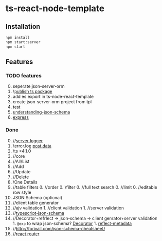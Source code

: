 # ts-react-node-template

## Installation

```bash
npm install
npm start:server
npm start
```

## Features

### TODO features
0. seperate json-server-orm
  0. \\[publish ts package](https://www.typescriptlang.org/docs/handbook/declaration-files/publishing.html)
  0. add es export in ts-node-react-template
  0. create json-server-orm project from tpl
  0. test
0. [understanding-json-schema](https://json-schema.org/understanding-json-schema/index.html)
0. [express](http://expressjs.com/en/4x/api.html#res)

### Done

0. //[server logger](http://expressjs.com/en/resources/middleware/morgan.html)
  1. \\error.log [post data](https://www.npmjs.com/package/morgan-body)
0. \\ts <4.1.0
1. //core
  1. //All/List 
  2. //Add
  3. //Update
  4. //Delete
  5. \\One Details
  0. //table filters
    0. //order
    0. \\filter
    0. //full text search
    0. //limit
    0. //editable row style
0. JSON Schema (optional)
  1. //client table generator
  1. //ajv validation
    1. //client validation
    1. //server validation
  1. //[typescript-json-schema](https://github.com/YousefED/typescript-json-schema)
  1. //Decorator+refrlect -> json-schema -> client genrator+server validation
    1. `@exp` to wrap json-schema? [Decorator](https://www.typescriptlang.org/docs/handbook/decorators.html) 
    1. [reflect-metadata](https://blog.wotw.pro/typescript-decorators-reflection/)
  1. //http://forivall.com/json-schema-cheatsheet/
0. //[react router](https://reactrouter.com/web/guides/quick-start)